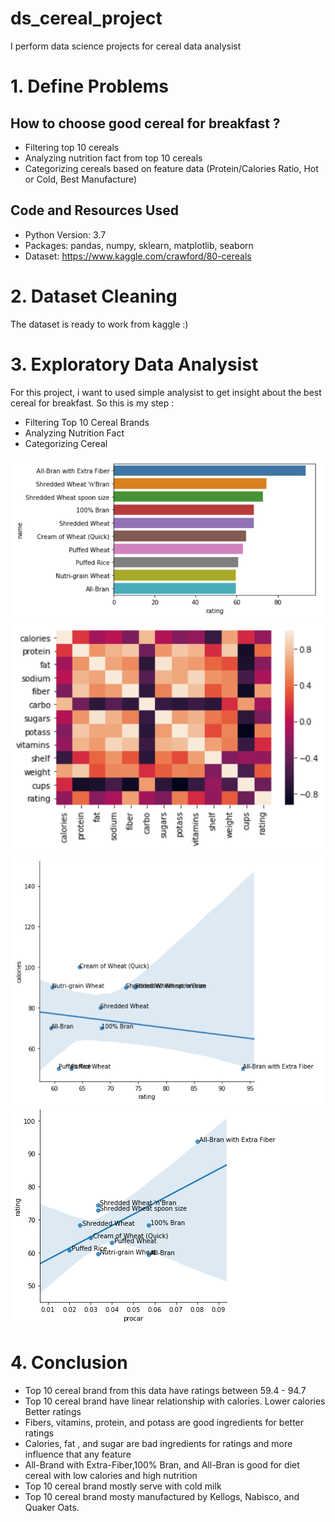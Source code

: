 # ds_cereal_project
I perform data science projects for cereal data analysist

# 1. Define Problems

## How to choose good cereal for breakfast ?

 - Filtering top 10 cereals
 - Analyzing nutrition fact from top 10 cereals
 - Categorizing cereals based on feature data (Protein/Calories Ratio, Hot or Cold, Best Manufacture)
 
## Code and Resources Used
 - Python Version: 3.7
 - Packages: pandas, numpy, sklearn, matplotlib, seaborn
 - Dataset: https://www.kaggle.com/crawford/80-cereals

# 2. Dataset Cleaning
The dataset is ready to work from kaggle :)

# 3. Exploratory Data Analysist

For this project, i want to used simple analysist to get insight about the best cereal for breakfast. So this is my step :
 - Filtering Top 10 Cereal Brands
 - Analyzing Nutrition Fact
 - Categorizing Cereal
 
![alt text](https://github.com/ferdiansatria95/ds_cereal_project/blob/master/image/top10cereal.PNG  "Top 10 Cereal")
![alt text](https://github.com/ferdiansatria95/ds_cereal_project/blob/master/image/corr.PNG "Correlation")
![alt text](https://github.com/ferdiansatria95/ds_cereal_project/blob/master/image/calories%20vs%20rating.PNG "CaloriesvsRatings")
![alt text](https://github.com/ferdiansatria95/ds_cereal_project/blob/master/image/procar.png "Protein/CalRatio")

# 4. Conclusion

- Top 10 cereal brand from this data have ratings between 59.4 - 94.7
- Top 10 cereal brand have linear relationship with calories. Lower calories Better ratings
- Fibers, vitamins, protein, and potass are good ingredients for better ratings
- Calories, fat , and sugar are bad ingredients for ratings and more influence that any feature
- All-Brand with Extra-Fiber,100% Bran, and All-Bran is good for diet cereal with low calories and high nutrition
- Top 10 cereal brand mostly serve with cold milk
- Top 10 cereal brand mosty manufactured by Kellogs, Nabisco, and Quaker Oats.


